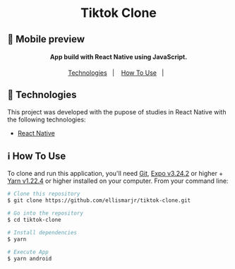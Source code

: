 <h1 align="center">
  Tiktok Clone
</h1>

## :iphone: Mobile preview
<!-- ![](https://github.com/ellismarjr/picpay-clone/blob/master/preview/picpay.gif) -->

<h4 align="center">
  App build with React Native using JavaScript.
</h4>

<p align="center">
  <a href="#rocket-technologies">Technologies</a>&nbsp;&nbsp;&nbsp;|&nbsp;&nbsp;&nbsp;
  <a href="#information_source-how-to-use">How To Use</a>&nbsp;&nbsp;&nbsp;|&nbsp;&nbsp;&nbsp;
</p>

## :rocket: Technologies

This project was developed with the pupose of studies in React Native with the following technologies:

- [React Native](https://reactnative.dev/)

## :information_source: How To Use

To clone and run this application, you'll need [Git](https://git-scm.com), [Expo v3.24.2](https://reactnative.dev/) or higher + [Yarn v1.22.4](https://yarnpkg.com/) or higher installed on your computer. From your command line:

```bash
# Clone this repository
$ git clone https://github.com/ellismarjr/tiktok-clone.git

# Go into the repository
$ cd tiktok-clone

# Install dependencies
$ yarn

# Execute App
$ yarn android
```


